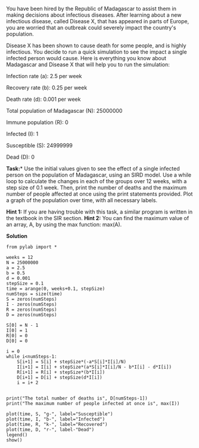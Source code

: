 


You have been hired by the Republic of Madagascar to assist them in making decisions about infectious diseases. After learning about a new infectious disease, called Disease X, that has appeared in parts of Europe, you are worried that an outbreak could severely impact the country's population. 

Disease X has been shown to cause death for some people, and is highly infectious. You decide to run a quick simulation to see the impact a single infected person would cause. Here is everything you know about Madagascar and Disease X that will help you to run the simulation:

Infection rate (a): 2.5 per week

Recovery rate (b): 0.25 per week

Death rate (d): 0.001 per week

Total population of Madagascar (N): 25000000

Immune population (R): 0

Infected (I): 1

Susceptible (S): 24999999

Dead (D): 0

**Task:*** Use the initial values given to see the effect of a single infected person on the population of Madagascar, using an SIRD model. Use a while loop to calculate the changes in each of the groups over 12 weeks, with a step size of 0.1 week. Then, print the number of deaths and the maximum number of people affected at once using the print statements provided. Plot a graph of the population over time, with all necessary labels. 

**Hint 1:** If you are having trouble with this task, a similar program is written in the textbook in the SIR section. 
**Hint 2:** You can find the maximum value of an array, A, by using the max function: max(A). 

**Solution**

````
from pylab import *

weeks = 12
N = 25000000
a = 2.5
b = 0.5
d = 0.001
stepSize = 0.1
time = arange(0, weeks+0.1, stepSize)
numSteps = size(time)
S = zeros(numSteps)
I - zeros(numSteps)
R = zeros(numSteps)
D = zeros(numSteps)

S[0] = N - 1
I[0] = 1
R[0] = 0
D[0] = 0

i = 0
while i<numSteps-1:
    S[i+1] = S[i] + stepSize*(-a*S[i]*I[i]/N)
    I[i+1] = I[i] + stepSize*(a*S[i]*I[i]/N - b*I[i] - d*I[i])
    R[i+1] = R[i] + stepSize*(b*I[i])
    D[i+1] = D[i] + stepSize(d*I[i])
    i = i+ 2
    
    
print("The total number of deaths is", D[numSteps-1])
print("The maximum number of people infected at once is", max(I))

plot(time, S, "g-", label="Susceptible")
plot(time, I, "b-", label="Infected")
plot(time, R, "k-", label="Recovered")
plot(time, D, "r-", label-"Dead")
legend()
show()


````



